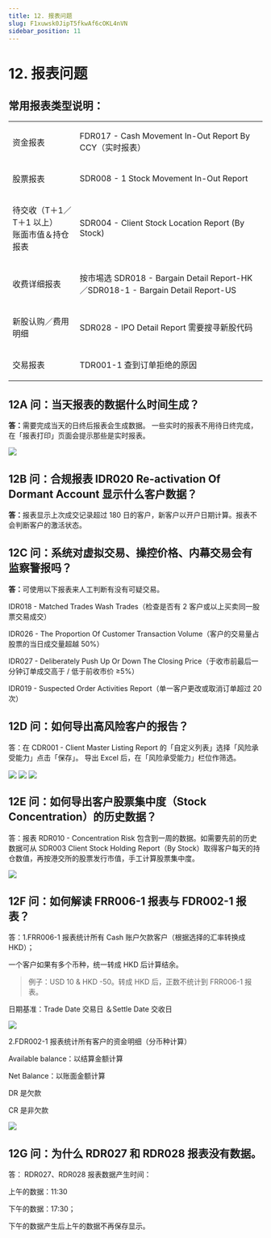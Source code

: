 ```yaml
---
title: 12. 报表问题
slug: F1xuwsk0JipT5fkwAf6cOKL4nVN
sidebar_position: 11
---
```



# 12. 报表问题

## 常用报表类型说明：

<table>
<colgroup>
<col width="208"/>
<col width="612"/>
</colgroup>
<tbody>
<tr><td><p>资金报表</p></td><td><p>FDR017 - Cash Movement In-Out Report By CCY（实时报表）</p></td></tr>
<tr><td><p>股票报表</p></td><td><p>SDR008 - 1  Stock Movement In-Out Report</p></td></tr>
<tr><td><p>待交收（T＋1／T＋1 以上）<br/>账面市值＆持仓报表</p></td><td><p>SDR004 - Client Stock Location Report (By Stock)</p></td></tr>
<tr><td><p>收费详细报表</p></td><td><p>按市埸选 SDR018 - Bargain Detail Report-HK／SDR018-1 - Bargain Detail Report-US</p></td></tr>
<tr><td><p>新股认购／费用明细</p></td><td><p>SDR028 - IPO Detail Report 需要搜寻新股代码</p></td></tr>
<tr><td><p>交易报表</p></td><td><p>TDR001-1 查到订单拒绝的原因</p></td></tr>
</tbody>
</table>

## 12A 问：当天报表的数据什么时间生成？

<b>答：</b>需要完成当天的日终后报表会生成数据。
一些实时的报表不用待日终完成，在「报表打印」页面会提示那些是实时报表。

<img src="/assets/Owvpbv3UXofcY1xyc9ociMxvnXd.png" src-width="1790" src-height="780" align="center"/>

## 12B 问：合规报表 IDR020 Re-activation Of Dormant Account 显示什么客户数据？

<b>答：</b>报表显示上次成交记录超过 180 日的客户，新客户以开户日期计算。报表不会判断客户的激活状态。

## 12C 问：系统对虚拟交易、操控价格、内幕交易会有监察警报吗？

<b>答：</b>可使用以下报表来人工判断有没有可疑交易。

IDR018 - Matched Trades Wash Trades（检查是否有 2 客户或以上买卖同一股票交易成交）

IDR026 - The Proportion Of Customer Transaction Volume（客户的交易量占股票的当日成交量超越 50%）

IDR027 - Deliberately Push Up Or Down The Closing Price（于收市前最后一分钟订单成交高于 / 低于前收市价 ≥5%）

IDR019 - Suspected Order Activities Report（单一客户更改或取消订单超过 20 次）

## 12D 问：如何导出高风险客户的报告？

答：在 CDR001 - Client Master Listing Report 的「自定义列表」选择「风险承受能力」点击「保存」。
导出 Excel 后，在「风险承受能力」栏位作筛选。

<img src="/assets/UjF3bx23goiKmUxAfNqcqTCDnte.png" src-width="2826" src-height="1600" align="center"/>

<img src="/assets/UW5XbfXIBo4HQwx2a1Sc08TVnZb.png" src-width="2844" src-height="1618" align="center"/>

<img src="/assets/DLwfbDP0xoIvzrxnznWc2amjnBh.png" src-width="2846" src-height="1468" align="center"/>

## 12E 问：如何导出客户股票集中度（Stock Concentration）的历史数据？

答：报表 RDR010 - Concentration Risk 包含到一周的数据。如需要先前的历史数据可从 SDR003 Client Stock Holding Report（By Stock）取得客户每天的持仓数值，再按港交所的股票发行市值，手工计算股票集中度。

<img src="/assets/Ki5TbQ5qYoROi2xXzc7caRXennf.png" src-width="2850" src-height="1346" align="center"/>

## 12F 问：如何解读 FRR006-1 报表与 FDR002-1 报表？

答：1.FRR006-1 报表统计所有 Cash 账户欠款客户（根据选择的汇率转换成 HKD）；

一个客户如果有多个币种，统一转成 HKD 后计算结余。

> 例子：USD 10 & HKD -50。转成 HKD 后，正数不统计到 FRR006-1 报表。

日期基准：Trade Date 交易日 ＆Settle Date 交收日

<img src="/assets/L3uYb98C7o5egvxWyhucD005nHf.png" src-width="2380" src-height="592" align="center"/>

2.FDR002-1 报表统计所有客户的资金明细（分币种计算）

Available balance：以结算金额计算

Net Balance：以账面金额计算

DR 是欠款

CR 是非欠款

<img src="/assets/NSM7b7mGCo0iWJxk6JrcRi1UnTd.png" src-width="2820" src-height="1264" align="center"/>

## 12G 问：为什么 RDR027 和 RDR028 报表没有数据。

答： RDR027、RDR028 报表数据产生时间：

上午的数据：11:30

下午的数据：17:30；

下午的数据产生后上午的数据不再保存显示。

